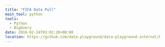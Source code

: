 ```yaml
---
title: "FIFA Data Pull"
main_tool: python
tools: 
  - Python
  - BigQuery
date: 2016-02-24T03:02:20+00:00
location: https://github.com/data-playground/data-playground-internal/blob/main/scripts/nba_game_summary.py
---
```

